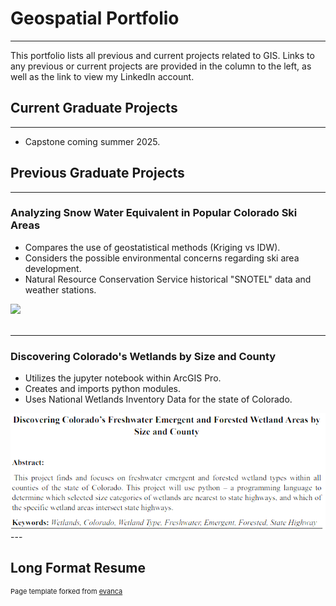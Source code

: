 # Geospatial Portfolio
---
This portfolio lists all previous and current projects related to GIS. 
Links to any previous or current projects are provided in the column to the left, as well as the link to view my LinkedIn account.  

## Current Graduate Projects
---
- Capstone coming summer 2025.

## Previous Graduate Projects 
---
### Analyzing Snow Water Equivalent in Popular Colorado Ski Areas
- Compares the use of geostatistical methods (Kriging vs IDW).
- Considers the possible environmental concerns regarding ski area development.
- Natural Resource Conservation Service historical "SNOTEL" data and weather stations.
<img src="https://github.com/Christineslord/Christines_Portfolio.github.io/blob/master/images/CO_Mountain1.JPG?raw=true"/>
<br><br>

---
### Discovering Colorado's Wetlands by Size and County
- Utilizes the jupyter notebook within ArcGIS Pro.
- Creates and imports python modules.
- Uses National Wetlands Inventory Data for the state of Colorado. 
<img src="images/Screenshot 2025-01-31 131600.png?raw=true"/>
---

## Long Format Resume







<p style="font-size:11px">Page template forked from <a href="https://github.com/evanca/quick-portfolio">evanca</a></p>
<!-- Remove above link if you don't want to attibute -->
